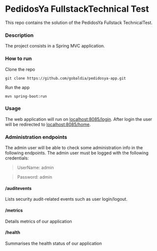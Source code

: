 # PedidosYa​ ​Fullstack​ ​Technical​ ​Test

This repo contains the solution of the PedidosYa​ ​Fullstack​ ​Technical​ ​Test.

### Description
The project consists in a Spring MVC application.

### How to run
Clone the repo
```
git clone https://github.com/gobaldia/pedidosya-app.git
```

Run the app
```
mvn spring-boot:run
```

### Usage
The web application will run on [localhost:8085/login](http://localhost:8085/login).
After login the user will be redirected to [localhost:8085/home](http://localhost:8085/home).

### Administration endpoints
The admin user will be able to check some administration info in the following endpoints. The admin user must be logged with the following credentials:
> UserName: admin

> Password: admin

#### /auditevents
Lists security audit-related events such as user login/logout.

#### /metrics
Details metrics of our application

#### /health
Summarises the health status of our application